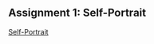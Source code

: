 ## Assignment 1: Self-Portrait 
[Self-Portrait](https://editor.p5js.org/soumen02/sketches/4aTztC9F3)

